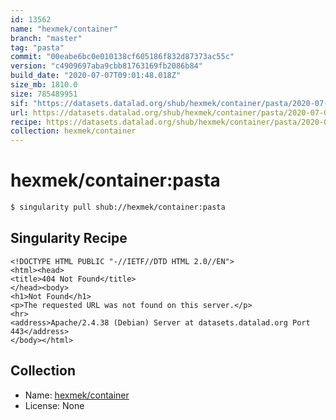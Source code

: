 ```yaml
---
id: 13562
name: "hexmek/container"
branch: "master"
tag: "pasta"
commit: "00eabe6bc0e010138cf605186f832d87373ac55c"
version: "c4909697aba9cbb81763169fb2086b84"
build_date: "2020-07-07T09:01:48.018Z"
size_mb: 1810.0
size: 785489951
sif: "https://datasets.datalad.org/shub/hexmek/container/pasta/2020-07-07-00eabe6b-c4909697/c4909697aba9cbb81763169fb2086b84.sif"
url: https://datasets.datalad.org/shub/hexmek/container/pasta/2020-07-07-00eabe6b-c4909697/
recipe: https://datasets.datalad.org/shub/hexmek/container/pasta/2020-07-07-00eabe6b-c4909697/Singularity
collection: hexmek/container
---
```


# hexmek/container:pasta

```bash
$ singularity pull shub://hexmek/container:pasta
```

## Singularity Recipe

```singularity
<!DOCTYPE HTML PUBLIC "-//IETF//DTD HTML 2.0//EN">
<html><head>
<title>404 Not Found</title>
</head><body>
<h1>Not Found</h1>
<p>The requested URL was not found on this server.</p>
<hr>
<address>Apache/2.4.38 (Debian) Server at datasets.datalad.org Port 443</address>
</body></html>
```

## Collection

 - Name: [hexmek/container](https://github.com/hexmek/container)
 - License: None


